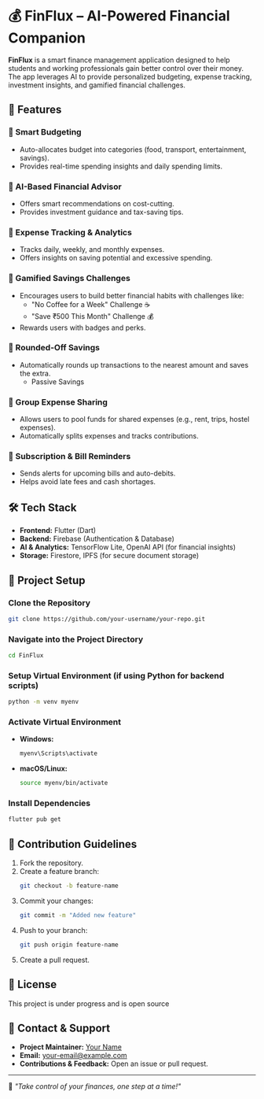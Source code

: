 # 💰 FinFlux – AI-Powered Financial Companion

**FinFlux** is a smart finance management application designed to help students and working professionals gain better control over their money. The app leverages AI to provide personalized budgeting, expense tracking, investment insights, and gamified financial challenges.

## 🚀 Features

### 🔹 Smart Budgeting
- Auto-allocates budget into categories (food, transport, entertainment, savings).
- Provides real-time spending insights and daily spending limits.

### 🔹 AI-Based Financial Advisor
- Offers smart recommendations on cost-cutting.
- Provides investment guidance and tax-saving tips.

### 🔹 Expense Tracking & Analytics
- Tracks daily, weekly, and monthly expenses.
- Offers insights on saving potential and excessive spending.

### 🔹 Gamified Savings Challenges
- Encourages users to build better financial habits with challenges like:
  - "No Coffee for a Week" Challenge ☕
  - "Save ₹500 This Month" Challenge 💰
- Rewards users with badges and perks.

### 🔹 Rounded-Off Savings
- Automatically rounds up transactions to the nearest amount and saves the extra.
  - Passive Savings

### 🔹 Group Expense Sharing
- Allows users to pool funds for shared expenses (e.g., rent, trips, hostel expenses).
- Automatically splits expenses and tracks contributions.

### 🔹 Subscription & Bill Reminders
- Sends alerts for upcoming bills and auto-debits.
- Helps avoid late fees and cash shortages.

## 🛠️ Tech Stack
- **Frontend:** Flutter (Dart)
- **Backend:** Firebase (Authentication & Database)
- **AI & Analytics:** TensorFlow Lite, OpenAI API (for financial insights)
- **Storage:** Firestore, IPFS (for secure document storage)

## 📂 Project Setup

### Clone the Repository
```sh
git clone https://github.com/your-username/your-repo.git
```

### Navigate into the Project Directory
```sh
cd FinFlux
```

### Setup Virtual Environment (if using Python for backend scripts)
```sh
python -m venv myenv
```

### Activate Virtual Environment
- **Windows:**
  ```sh
  myenv\Scripts\activate
  ```
- **macOS/Linux:**
  ```sh
  source myenv/bin/activate
  ```

### Install Dependencies
```sh
flutter pub get
```

## 📌 Contribution Guidelines
1. Fork the repository.
2. Create a feature branch:
   ```sh
   git checkout -b feature-name
   ```
3. Commit your changes:
   ```sh
   git commit -m "Added new feature"
   ```
4. Push to your branch:
   ```sh
   git push origin feature-name
   ```
5. Create a pull request.

## 📜 License
This project is under progress and is open source

## 🤝 Contact & Support
- **Project Maintainer:** [Your Name](https://github.com/your-username)
- **Email:** your-email@example.com
- **Contributions & Feedback:** Open an issue or pull request.

---
🎯 *"Take control of your finances, one step at a time!"*
